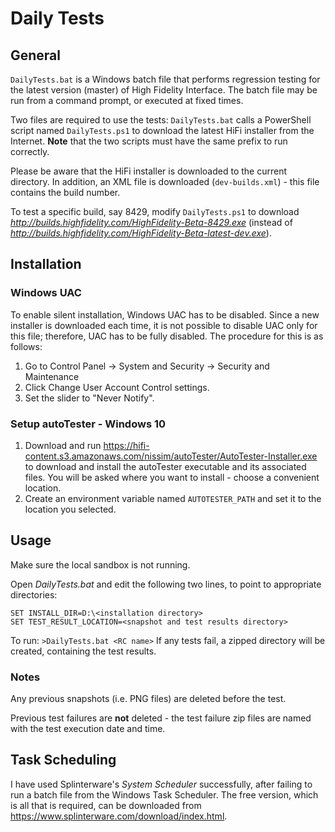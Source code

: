 # Daily Tests
## General
`DailyTests.bat` is a Windows batch file that performs regression testing for the latest version (master) of High Fidelity Interface.  The batch file may be run from a command prompt, or executed at fixed times.

Two files are required to use the tests: `DailyTests.bat` calls a PowerShell script named `DailyTests.ps1` to download the latest HiFi installer from the Internet.  **Note** that the two scripts must have the same prefix to run correctly.

Please be aware that the HiFi installer is downloaded to the current directory.  In addition, an XML file is downloaded (`dev-builds.xml`) - this file contains the build number.

To test a specific build, say 8429, modify `DailyTests.ps1` to download *<http://builds.highfidelity.com/HighFidelity-Beta-8429.exe>* (instead of *<http://builds.highfidelity.com/HighFidelity-Beta-latest-dev.exe>*).
## Installation
### Windows UAC
To enable silent installation, Windows UAC has to be disabled.  Since a new installer is downloaded each time, it is not possible to disable UAC only for this file; therefore, UAC has to be fully disabled.  The procedure for this is as follows:
1. Go to Control Panel -> System and Security -> Security and Maintenance
2. Click Change User Account Control settings.
3. Set the slider to "Never Notify".
### Setup autoTester - Windows 10
1. Download and run <https://hifi-content.s3.amazonaws.com/nissim/autoTester/AutoTester-Installer.exe> to download and install the autoTester executable and its associated files.
You will be asked where you want to install - choose a convenient location.
2. Create an environment variable named `AUTOTESTER_PATH` and set it to the location you selected.
## Usage
Make sure the local sandbox is not running.

Open *DailyTests.bat* and edit the following two lines, to point to appropriate directories:
```
SET INSTALL_DIR=D:\<installation directory>
SET TEST_RESULT_LOCATION=<snapshot and test results directory>
```

To run: `>DailyTests.bat <RC name>`
If any tests fail, a zipped directory will be created, containing the test results.
### Notes
Any previous snapshots (i.e. PNG files) are deleted before the test.

Previous test failures are **not** deleted - the test failure zip files are named with the test execution date and time.
## Task Scheduling
I have used Splinterware's *System Scheduler* successfully, after failing to run a batch file from the Windows Task Scheduler.  The free version, which is all that is required, can be downloaded from <https://www.splinterware.com/download/index.html>. 
